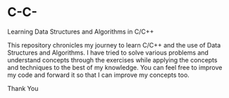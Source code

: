 # C-C-
Learning Data Structures and Algorithms in C/C++

This repository chronicles my journey to learn C/C++ and the use of Data Structures and Algorithms.
I have tried to solve various problems and understand concepts through the exercises while applying the concepts and techniques to the best of my knowledge.
You can feel free to improve my code and forward it so that I can improve my concepts too. 

Thank You
